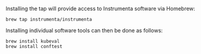 
Installing the tap will provide access to Instrumenta software via Homebrew:

```console
brew tap instrumenta/instrumenta
```

Installing individual software tools can then be done as follows:

```console
brew install kubeval
brew install conftest
```
